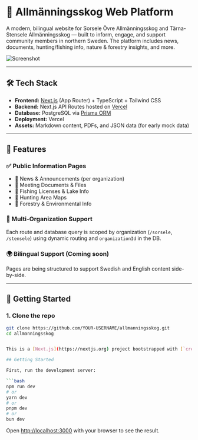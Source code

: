 # 🌲 Allmänningsskog Web Platform

A modern, bilingual website for Sorsele Övre Allmänningsskog and Tärna-Stensele Allmänningsskog — built to inform, engage, and support community members in northern Sweden. The platform includes news, documents, hunting/fishing info, nature & forestry insights, and more.

![Screenshot](public/preview.png)

---

## 🛠 Tech Stack

- **Frontend:** [Next.js](https://nextjs.org/) (App Router) + TypeScript + Tailwind CSS
- **Backend:** Next.js API Routes hosted on [Vercel](https://vercel.com/)
- **Database:** PostgreSQL via [Prisma ORM](https://www.prisma.io/)
- **Deployment:** Vercel
- **Assets:** Markdown content, PDFs, and JSON data (for early mock data)

---

## 📁 Features

### ✅ Public Information Pages

- 📰 News & Announcements (per organization)
- 📄 Meeting Documents & Files
- 🎣 Fishing Licenses & Lake Info
- 🦌 Hunting Area Maps
- 🌱 Forestry & Environmental Info

### 🧭 Multi-Organization Support

Each route and database query is scoped by organization (`/sorsele`, `/stensele`) using dynamic routing and `organizationId` in the DB.

### 🌍 Bilingual Support (Coming soon)

Pages are being structured to support Swedish and English content side-by-side.

---

## 🚀 Getting Started

### 1. Clone the repo

````bash
git clone https://github.com/YOUR-USERNAME/allmanningsskog.git
cd allmanningsskog


This is a [Next.js](https://nextjs.org) project bootstrapped with [`create-next-app`](https://nextjs.org/docs/app/api-reference/cli/create-next-app).

## Getting Started

First, run the development server:

```bash
npm run dev
# or
yarn dev
# or
pnpm dev
# or
bun dev
````

Open [http://localhost:3000](http://localhost:3000) with your browser to see the result.
